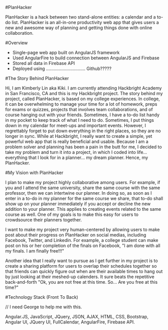 #PlanHacker

PlanHacker is a hack between two stand-alone entities: a calendar and a to-do list. PlanHacker is an all-in-one productivity web app that gives users a new and awesome way of planning and getting things done with online collaboration.

#Overview

* Single-page web app built on AngularJS framework
* Used AngularFire to build connection between AngularJS and Firebase
* Stored all data in Firebase API
* Deployed using ............................... Github?????

#The Story Behind PlanHacker

Hi, I am Kimberly Lin aka Kiki. I am currently attending Hackbright Academy in San Francisco, CA and this is my Hackbright project. The story behind my project, called PlanHacker, is based on my college experiences. In college, it can be overwhelming to manage your time for a lot of homework, preps for exams or quizzes, projects that involves team collaborations, and of course hanging out with your friends. Sometimes, I have a to-do list handy in my pocket to keep track of what I need to do. Sometimes, I put things down in my calendar for meet-ups and important events. However, I regrettably forget to put down everything in the right places, so they are no longer in sync. While at Hackbright, I really want to create a simple, yet powerful web app that is really beneficial and usable. Because I am a problem solver and planning has been a pain in the butt for me, I decided to take my problem and turn it into a project, in which I coded into life... everything that I look for in a planner... my dream planner. Hence, my PlanHacker.

#My Vision with PlanHacker

I plan to make my project highly collaborative among users. For example, if you and I attend the same university, share the same course with the same professor, then we can intertwine our planner. In doing so, as soon as I enter in a to-do in my planner for the same course we share, that to-do shall show up on your planner immediately if you accept or decline the new addition to your planner. This applies to creating events related to the same course as well. One of my goals is to make this easy for users to crowdsource their planners together.

I want to make my project very human-centered by allowing users to make post about their progress on PlanHacker on social medias, including Facebook, Twitter, and Linkedin. For example, a college student can make post on his or her completion of the finals on Facebook, "I am done with all my finals. I am finally free!!!" 

Another idea that I really want to pursue as I get further in my project is to create a sharing platform for users to overlap their schedules together so that friends can quickly figure out when are their available times to hang out by just looking at their meshed-up calenders. It sure beats the repetitive back-and-forth "Ok, you are not free at this time. So... Are you free at this time?"

#Technology Stack (Front To Back)

// I need George to help me with this.

Angular.JS, JavaScript, JQuery, JSON, AJAX, HTML, CSS, Bootstrap, Angular UI, JQuery UI, FullCalendar, AngularFire, Firebase API.
